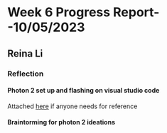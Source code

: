 # Week 6 Progress Report- -10/05/2023

## Reina Li

### Reflection
#### Photon 2 set up and flashing on visual studio code
Attached [here](https://youtu.be/w5N2aaiToiQ?si=MUh35SYvr8ggipzg) if anyone needs for reference

#### Braintorming for photon 2 ideations
